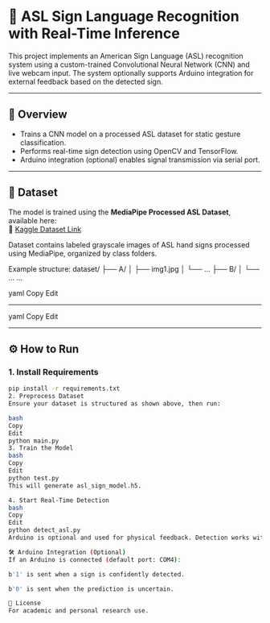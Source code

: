 # 🤟 ASL Sign Language Recognition with Real-Time Inference

This project implements an American Sign Language (ASL) recognition system using a custom-trained Convolutional Neural Network (CNN) and live webcam input. The system optionally supports Arduino integration for external feedback based on the detected sign.

---

## 📌 Overview

- Trains a CNN model on a processed ASL dataset for static gesture classification.
- Performs real-time sign detection using OpenCV and TensorFlow.
- Arduino integration (optional) enables signal transmission via serial port.

---

## 🧠 Dataset

The model is trained using the **MediaPipe Processed ASL Dataset**, available here:  
🔗 [Kaggle Dataset Link](https://www.kaggle.com/datasets/vignonantoine/mediapipe-processed-asl-dataset/discussion/367326)

Dataset contains labeled grayscale images of ASL hand signs processed using MediaPipe, organized by class folders.

Example structure:
dataset/ ├── A/ │ ├── img1.jpg │ └── ... ├── B/ │ └── ... ...

yaml
Copy
Edit

---

yaml
Copy
Edit

---

## ⚙️ How to Run

### 1. Install Requirements
```bash
pip install -r requirements.txt
2. Preprocess Dataset
Ensure your dataset is structured as shown above, then run:

bash
Copy
Edit
python main.py
3. Train the Model
bash
Copy
Edit
python test.py
This will generate asl_sign_model.h5.

4. Start Real-Time Detection
bash
Copy
Edit
python detect_asl.py
Arduino is optional and used for physical feedback. Detection works with or without it.

🛠 Arduino Integration (Optional)
If an Arduino is connected (default port: COM4):

b'1' is sent when a sign is confidently detected.

b'0' is sent when the prediction is uncertain.

🧾 License
For academic and personal research use.
